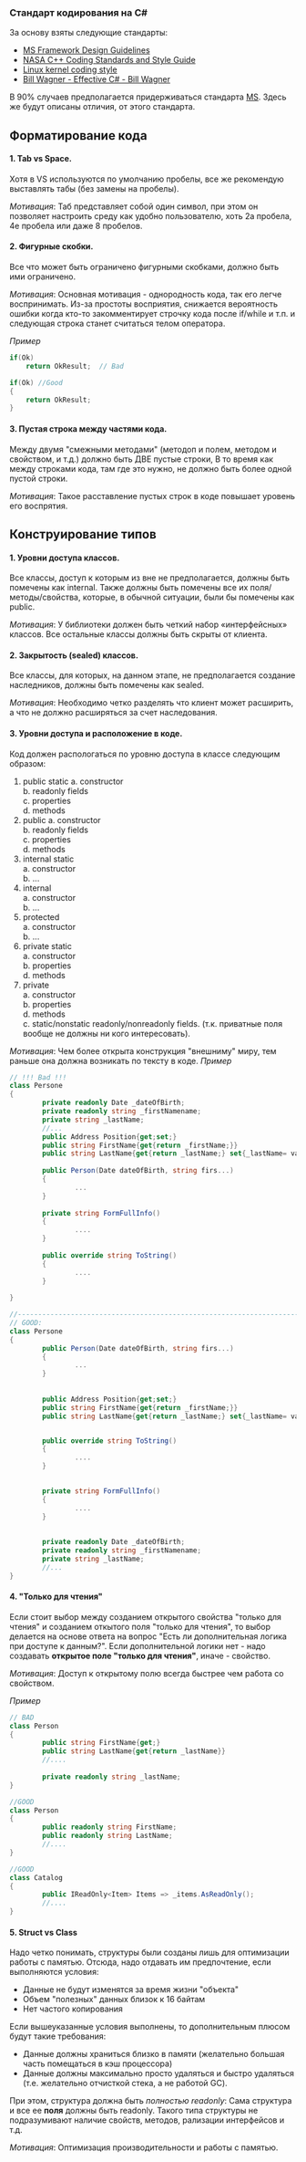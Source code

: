 
### Стандарт кодирования на C# ###

За основу взяты следующие стандарты:  
* [MS Framework Design Guidelines](https://docs.microsoft.com/en-us/dotnet/standard/design-guidelines/index)   
* [NASA C++ Coding Standards and Style Guide](https://ntrs.nasa.gov/search.jsp?R=20080039927)  
* [Linux kernel coding style](https://www.kernel.org/doc/html/v4.10/process/coding-style.html)  
*	[Bill Wagner - Effective C# - Bill Wagner](http://www.thebillwagner.com/Resources)  

В 90% случаев предполагается придерживаться стандарта [MS](https://docs.microsoft.com/en-us/dotnet/standard/design-guidelines/index). Здесь же будут описаны отличия, от этого стандарта.

## Форматирование кода ##
#### 1. Tab vs Space.  ###
Хотя в VS используются по умолчанию пробелы, все же рекомендую выставлять табы (без замены на пробелы).   

*Мотивация*: Таб представляет собой один символ, при этом он позволяет настроить среду как удобно пользователю, хоть 2а пробела, 4е пробела или даже 8 пробелов.  

#### 2. Фигурные скобки.  ###
Все что может быть ограничено фигурными скобками, должно быть ими ограничено.  

*Мотивация*: Основная мотивация - однородность кода, так его легче воспринимать. Из-за простоты восприятия, снижается вероятность ошибки когда кто-то закомментирует строчку кода после if/while и т.п. и следующая строка станет считаться телом оператора.

*Пример*
```C#
if(Ok) 
    return OkResult;  // Bad

if(Ok) //Good
{
    return OkResult;
}
```

#### 3. Пустая строка между частями кода. ####
Между двумя "смежными методами" (методоп и полем, методом и свойством, и т.д.) должно быть ДВЕ пустые строки, В то время как между строками кода, там где это нужно, не должно быть более одной пустой строки.

*Мотивация*: Такое расставление пустых строк в коде повышает уровень его воспрятия.


## Конструирование типов ##
#### 1. Уровни доступа классов. ####
Все классы, доступ к которым из вне не предполагается, должны быть помечены как internal. Также должны быть помечены все их поля/методы/свойства, которые, в обычной ситуации, были бы помечены как public.  

*Мотивация*: У библиотеки должен быть четкий набор «интерфейсных» классов. Все остальные классы должны быть скрыты от клиента.

#### 2. Закрытость (sealed) классов. ####
Все классы, для которых, на данном этапе, не предполагается создание наследников, должны быть помечены как sealed.  

*Мотивация*: Необходимо четко разделять что клиент может расширить, а что не должно расширяться за счет наследования. 

#### 3. Уровни доступа и расположение в коде. ####
Код должен распологаться по уровню доступа в классе следующим образом:
1. public static 
    a. constructor  
    b. readonly fields      
    c. properties  
    d. methods  
2. public 
    a. constructor  
    b. readonly fields      
    c. properties  
    d. methods  
3. internal static   
    a. constructor  
    b. ...  
4. internal  
    a. constructor  
    b. ...  
5. protected  
    a. constructor  
    b. ...  
6. private static   
    a. constructor  
    b. properties  
    d. methods  
7. private    
    a. constructor  
    b. properties  
    d. methods  
    c. static/nonstatic readonly/nonreadonly fields.  (т.к. приватные поля вообще не должны ни кого интересовать).
    
*Мотивация*: Чем более открыта конструкция "внешниму" миру, тем раньше она должна возникать по тексту в коде. 
*Пример*
```C#
// !!! Bad !!!
class Persone
{
        private readonly Date _dateOfBirth;
        private readonly string _firstNamename;
        private string _lastName;
        //...
        public Address Position{get;set;}
        public string FirstName{get{return _firstName;}}
        public string LastName{get{return _lastName;} set{_lastName= value;}}
        
        public Person(Date dateOfBirth, string firs...)
        {
                ...
        }
        
        private string FormFullInfo()
        {
                ....
        }
        
        public override string ToString()
        {
                ....
        }
        
}

//----------------------------------------------------------------------
// GOOD:
class Persone
{        
        public Person(Date dateOfBirth, string firs...)
        {
                ...
        }
        
        
        public Address Position{get;set;}
        public string FirstName{get{return _firstName;}}
        public string LastName{get{return _lastName;} set{_lastName= value;}}


        public override string ToString()
        {
                ....
        }

        
        private string FormFullInfo()
        {
                ....
        }
        
                
        private readonly Date _dateOfBirth;
        private readonly string _firstNamename;
        private string _lastName;
        //...        
}
```


#### 4. "Только для чтения" ####
Если стоит выбор между созданием открытого свойства "только для чтения" и созданием откытого поля "только для чтения", то выбор делается на основе ответа на вопрос "Есть ли дополнительная логика при доступе к данным?". Если дополнительной логики нет - надо создавать **открытое поле "только для чтения"**, иначе - свойство.  

*Мотивация*: Доступ к открытому полю всегда быстрее чем работа со свойством.  

*Пример*
```C#
// BAD
class Person
{
        public string FirstName{get;}        
        public string LastName{get{return _lastName}}        
        //....
        
        private readonly string _lastName;
}

//GOOD
class Person
{
        public readonly string FirstName; 
        public readonly string LastName;
        //....
}

//GOOD
class Catalog
{
        public IReadOnly<Item> Items => _items.AsReadOnly();        
        //....
}
```

#### 5. Struct vs Class ####
Надо четко понимать, структуры были созданы лишь для оптимизации работы с памятью. Отсюда, надо отдавать им предпочтение, если выполняются условия:  
* Данные не будут изменятся за время жизни "объекта"   
* Объем "полезных" данных близок к 16 байтам  
* Нет частого копирования   

Если вышеуказанные условия выполнены, то дополнительным плюсом будут такие требования:  
* Данные должны храниться близко в памяти (желательно большая часть помещаться в кэш процессора)    
* Данные должны максимально просто удаляться и быстро удаляться (т.е. желательно отчисткой стека, а не работой GC).    

При этом, структура должна быть *полностью readonly*: Сама структура и все ее **поля** должны быть readonly. Такого типа структуры не подразумивают наличие свойств, методов, рализации интерфейсов и т.д.  

*Мотивация*: Оптимизация производительности и работы с памятью.
